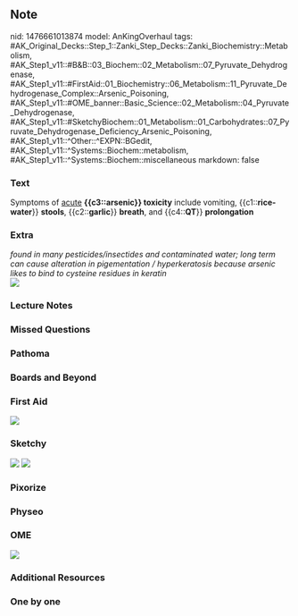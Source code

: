 ## Note
nid: 1476661013874
model: AnKingOverhaul
tags: #AK_Original_Decks::Step_1::Zanki_Step_Decks::Zanki_Biochemistry::Metabolism, #AK_Step1_v11::#B&B::03_Biochem::02_Metabolism::07_Pyruvate_Dehydrogenase, #AK_Step1_v11::#FirstAid::01_Biochemistry::06_Metabolism::11_Pyruvate_Dehydrogenase_Complex::Arsenic_Poisoning, #AK_Step1_v11::#OME_banner::Basic_Science::02_Metabolism::04_Pyruvate_Dehydrogenase, #AK_Step1_v11::#SketchyBiochem::01_Metabolism::01_Carbohydrates::07_Pyruvate_Dehydrogenase_Deficiency_Arsenic_Poisoning, #AK_Step1_v11::^Other::^EXPN::BGedit, #AK_Step1_v11::^Systems::Biochem::metabolism, #AK_Step1_v11::^Systems::Biochem::miscellaneous
markdown: false

### Text
<div>
  Symptoms of <u>acute</u> <b>{{c3::arsenic}} toxicity</b> include
  vomiting, {{c1::<b>rice-water</b>}} <b>stools</b>,
  {{c2::<b>garlic</b>}} <b>breath</b>, and {{c4::<b>QT</b>}}
  <b>prolongation</b>
</div>

### Extra
<div>
  <i>found in many pesticides/insectides and contaminated water;
  long term can cause alteration in pigementation / hyperkeratosis
  because arsenic likes to bind to cysteine residues in keratin</i>
</div><img src="Arsenic_1606536512076.png">

### Lecture Notes


### Missed Questions


### Pathoma


### Boards and Beyond


### First Aid
<img src="tmptOdgpV.png">

### Sketchy
<img src="Screen%20Shot%202021-01-07%20at%2014.57.32.jpg">
<img src="Screen%20Shot%202021-01-07%20at%2014.57.52.jpg">

### Pixorize


### Physeo


### OME
<div class="ome-widget">
  <a href=
  "https://onlinemeded.org/spa/metabolism/pyruvate-dehydrogenase/acquire?ref=anki">
  <img src="_OME_AnkiFlashcards_Lesson_6.png"></a>
</div>

### Additional Resources


### One by one

